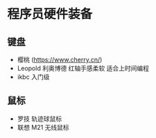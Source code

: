 # 程序员硬件装备



## 键盘

- 樱桃 (https://www.cherry.cn/)
- Leopold 利奥博德  红轴手感柔软 适合上时间编程
- ikbc  入门级 

## 鼠标

- 罗技 轨迹球鼠标
- 联想 M21 无线鼠标